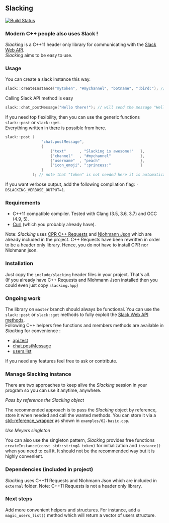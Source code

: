 Slacking
--------

[![Build Status](https://travis-ci.org/coin-au-carre/slacking.svg?branch=master)](https://travis-ci.org/coin-au-carre/slacking)

### Modern C++ people also uses Slack !

*Slacking* is a C++11 header only library for communicating with the [Slack Web API](https://api.slack.com/web).  
*Slacking* aims to be easy to use. 

### Usage

You can create a slack instance this way.
```c++
slack::createInstance("mytoken", "#mychannel", "botname", ":bird:"); // all parameters are optional.
```

Calling Slack API method is easy
```c++
slack::chat_postMessage("Hello there!"); // will send the message "Hello there!" as user "botname" in the channel #mychannel with the avatar :bird:
```

If you need top flexibility, then you can use the generic functions `slack::post` or `slack::get`.  
Everything written in [there](https://api.slack.com/methods) is possible from here. 
```c++
slack::post (   
                "chat.postMessage",
                { 
                    {"text"      , "Slacking is awesome!"   }, 
                    {"channel"   , "#mychannel"             }, 
                    {"username"  , "peach"                  }, 
                    {"icon_emoji", ":princess:"             } 
                }
            ); // note that "token" is not needed here it is automatically inserted when using slack::post()
```

If you want verbose output, add the following compilation flag: `-DSLACKING_VERBOSE_OUTPUT=1`.

### Requirements

+ C++11 compatible compiler. Tested with Clang (3.5, 3.6, 3.7) and GCC (4.9, 5).
+ [Curl](https://curl.haxx.se/libcurl/) (which you probably already have).

Note: *Slacking* uses [CPR C++ Requests](https://github.com/whoshuu/cpr) and [Nlohmann Json](https://github.com/nlohmann/json) which are already included in the project. 
C++ Requests have been rewritten in order to be a header only library. Hence, you do not have to install CPR nor Nlohmann json. 

### Installation

Just copy the `include/slacking` header files in your project. That's all.  
(If you already have C++ Requests and Nlohmann Json installed then you could even just copy `slacking.hpp`)

### Ongoing work

The library on `master` branch should always be functional. 
You can use the `slack::post` or `slack::get` methods to fully exploit the [Slack Web API methods](https://api.slack.com/methods).  
Following C++ helpers free functions and members methods are available in *Slacking* for convenience : 

+ [api.test](https://api.slack.com/methods/api.test)
+ [chat.postMessage](https://api.slack.com/methods/chat.postMessage)
+ [users.list](https://api.slack.com/methods/users.list)


If you need any features feel free to ask or contribute.


### Manage Slacking instance

There are two approaches to keep alive the *Slacking* session in your program so you can use it anytime, anywhere.

_Pass by reference the Slacking object_

The recommended approach is to pass the *Slacking* object by reference, store it when needed and call the wanted methods. 
You can store it via a [std::reference_wrapper](http://en.cppreference.com/w/cpp/utility/functional/reference_wrapper) as shown in `examples/02-basic.cpp`. 

_Use Meyers singleton_

You can also use the singleton pattern, *Slacking* provides free functions `createInstance(const std::string& token)` for initialization and `instance()` when you need to call it. It should not be the recommended way but it is highly convenient. 


### Dependencies (included in project)

*Slacking* uses C++11 Requests and Nlohmann Json which are included in `external` folder. 
Note: C++11 Requests is not a header only library.


### Next steps

Add more convenient helpers and structures. For instance, add a `magic_users_list()` method which will return a vector of users structure. 




